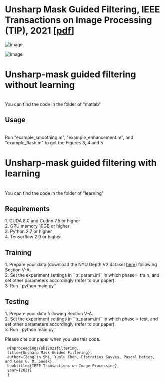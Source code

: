 # Unsharp Mask Guided Filtering, IEEE Transactions on Image Processing (TIP), 2021 [<a href="https://arxiv.org/pdf/2106.01428.pdf" target="_blank">pdf</a>]

![image](https://github.com/shizenglin/Unsharp-Mask-Guided-Filtering/blob/main/motivation.png)

![image](https://github.com/shizenglin/Unsharp-Mask-Guided-Filtering/blob/main/network.png)

<h1> Unsharp-mask guided filtering without learning </h1>
<br> You can find the code in the folder of "matlab"

<h2> Usage </h2>
<br> Run "example_smoothing.m", "example_enhancement.m", and "example_flash.m" to get the Figures 3, 4 and 5

<h1> Unsharp-mask guided filtering with learning </h1>
<br> You can find the code in the folder of "learning"

<h2> Requirements </h2>
     1. CUDA 8.0 and Cudnn 7.5 or higher
<br> 2. GPU memory 10GB or higher
<br> 3. Python 2.7 or higher 
<br> 4. Tensorflow 2.0 or higher

<h2> Training </h2>
     1. Prepare your data (download the NYU Depth V2 dataset <a href="https://drive.google.com/file/d/1RAYK7zm_qXp6nrzjaNVaBRQc8sk9hzkn/view?usp=sharing" target="_blank">here</a>) following Section V-A.
<br> 2. Set the experiment settings in ¨tr_param.ini¨ in which phase = train, and set other parameters accordingly (refer to our paper).
<br> 3. Run ¨python main.py¨

<h2> Testing </h2>
     1. Prepare your data following Section V-A.
<br> 2. Set the experiment settings in ¨tr_param.ini¨ in which phase = test, and set other parameters accordingly (refer to our paper).
<br> 3. Run ¨python main.py¨


Please cite our paper when you use this code.

     @inproceedings{shi2021filtering,
     title={Unsharp Mask Guided Filtering},
     author={Zenglin Shi, Yunlu Chen, Efstratios Gavves, Pascal Mettes, and Cees G. M. Snoek},
     booktitle={IEEE Transactions on Image Processing},
     year={2021}
     }

